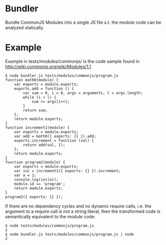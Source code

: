 # Bundler
Bundle CommonJS Modules into a single JS file s.t. the module code can be analyzed statically.

# Example
Example in tests/modules/commonjs/ is the code sample found in http://wiki.commonjs.org/wiki/Modules/1.1
```
$ node bundler.js tests/modules/commonjs/program.js
function math0(module) {
    var exports = module.exports;
    exports.add = function () {
        var sum = 0, i = 0, args = arguments, l = args.length;
        while (i < l) {
            sum += args[i++];
        }
        return sum;
    };
    return module.exports;
}
function increment1(module) {
    var exports = module.exports;
    var add = math0({ exports: {} }).add;
    exports.increment = function (val) {
        return add(val, 1);
    };
    return module.exports;
}
function program2(module) {
    var exports = module.exports;
    var inc = increment1({ exports: {} }).increment;
    var a = 1;
    console.log(inc(a));
    module.id == 'program';
    return module.exports;
}
program2({ exports: {} });
```
If there are no dependency cycles and no dynamic require calls, i.e. the argument to a require call is not a string literal, then the transformed code is semantically equivalent to the module code:
```
$ node tests/modules/commonjs/program.js
2
$ node bundler.js tests/modules/commonjs/program.js | node
2
```
